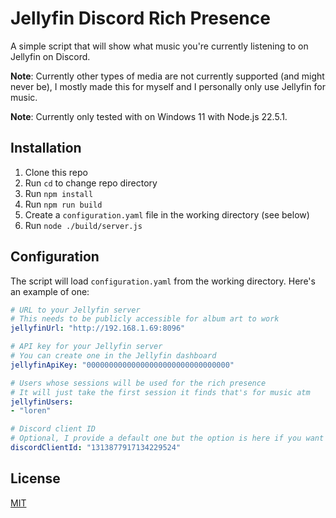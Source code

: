 # Jellyfin Discord Rich Presence
A simple script that will show what music you're currently listening to on Jellyfin on Discord.

**Note**: Currently other types of media are not currently supported (and might never be), I mostly made this for myself and I personally only use Jellyfin for music.

**Note**: Currently only tested with on Windows 11 with Node.js 22.5.1.

## Installation

1. Clone this repo
2. Run `cd` to change repo directory
3. Run `npm install`
4. Run `npm run build`
5. Create a `configuration.yaml` file in the working directory (see below)
6. Run `node ./build/server.js`

## Configuration
The script will load `configuration.yaml` from the working directory. Here's an example of one:
```yaml
# URL to your Jellyfin server
# This needs to be publicly accessible for album art to work
jellyfinUrl: "http://192.168.1.69:8096"

# API key for your Jellyfin server
# You can create one in the Jellyfin dashboard
jellyfinApiKey: "00000000000000000000000000000000"

# Users whose sessions will be used for the rich presence
# It will just take the first session it finds that's for music atm
jellyfinUsers:
- "loren"

# Discord client ID
# Optional, I provide a default one but the option is here if you want to use your own
discordClientId: "1313877917134229524"
```

## License
[MIT](https://github.com/duckdotapk/jellyfin-discord-rich-presence/blob/main/LICENSE.md)